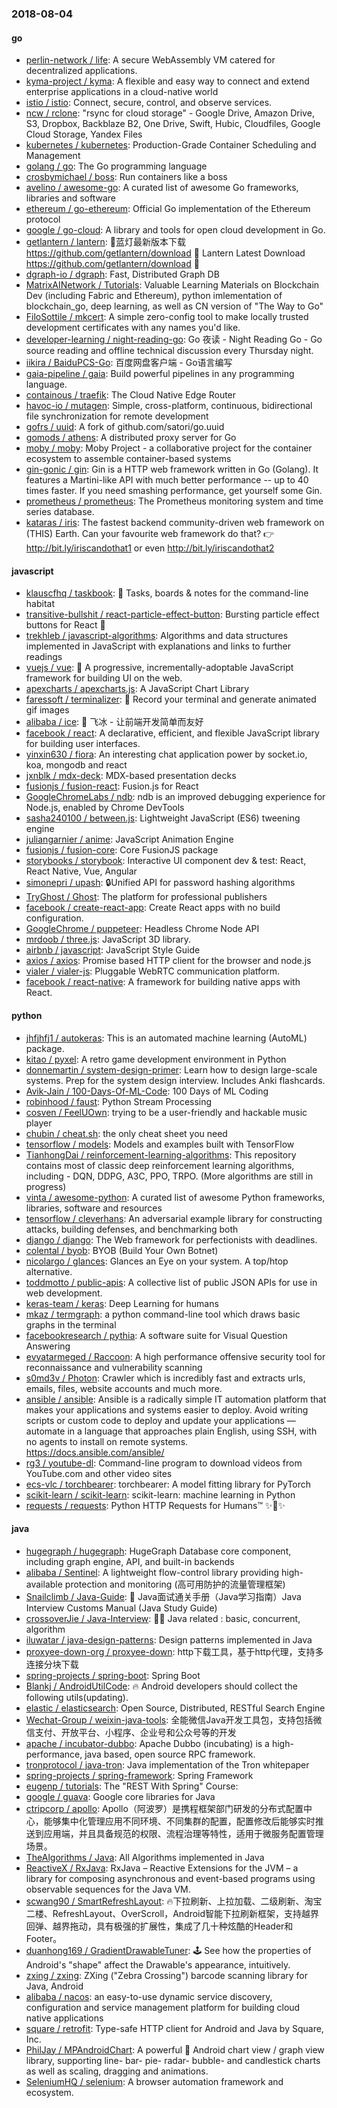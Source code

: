 ### 2018-08-04

#### go
* [perlin-network / life](https://github.com/perlin-network/life): A secure WebAssembly VM catered for decentralized applications.
* [kyma-project / kyma](https://github.com/kyma-project/kyma): A flexible and easy way to connect and extend enterprise applications in a cloud-native world
* [istio / istio](https://github.com/istio/istio): Connect, secure, control, and observe services.
* [ncw / rclone](https://github.com/ncw/rclone): "rsync for cloud storage" - Google Drive, Amazon Drive, S3, Dropbox, Backblaze B2, One Drive, Swift, Hubic, Cloudfiles, Google Cloud Storage, Yandex Files
* [kubernetes / kubernetes](https://github.com/kubernetes/kubernetes): Production-Grade Container Scheduling and Management
* [golang / go](https://github.com/golang/go): The Go programming language
* [crosbymichael / boss](https://github.com/crosbymichael/boss): Run containers like a boss
* [avelino / awesome-go](https://github.com/avelino/awesome-go): A curated list of awesome Go frameworks, libraries and software
* [ethereum / go-ethereum](https://github.com/ethereum/go-ethereum): Official Go implementation of the Ethereum protocol
* [google / go-cloud](https://github.com/google/go-cloud): A library and tools for open cloud development in Go.
* [getlantern / lantern](https://github.com/getlantern/lantern): 🔴蓝灯最新版本下载 https://github.com/getlantern/download 🔴 Lantern Latest Download https://github.com/getlantern/download 🔴
* [dgraph-io / dgraph](https://github.com/dgraph-io/dgraph): Fast, Distributed Graph DB
* [MatrixAINetwork / Tutorials](https://github.com/MatrixAINetwork/Tutorials): Valuable Learning Materials on Blockchain Dev (including Fabric and Ethereum), python imlementation of blockchain_go, deep learning, as well as CN version of "The Way to Go"
* [FiloSottile / mkcert](https://github.com/FiloSottile/mkcert): A simple zero-config tool to make locally trusted development certificates with any names you'd like.
* [developer-learning / night-reading-go](https://github.com/developer-learning/night-reading-go): Go 夜读 - Night Reading Go - Go source reading and offline technical discussion every Thursday night.
* [iikira / BaiduPCS-Go](https://github.com/iikira/BaiduPCS-Go): 百度网盘客户端 - Go语言编写
* [gaia-pipeline / gaia](https://github.com/gaia-pipeline/gaia): Build powerful pipelines in any programming language.
* [containous / traefik](https://github.com/containous/traefik): The Cloud Native Edge Router
* [havoc-io / mutagen](https://github.com/havoc-io/mutagen): Simple, cross-platform, continuous, bidirectional file synchronization for remote development
* [gofrs / uuid](https://github.com/gofrs/uuid): A fork of github.com/satori/go.uuid
* [gomods / athens](https://github.com/gomods/athens): A distributed proxy server for Go
* [moby / moby](https://github.com/moby/moby): Moby Project - a collaborative project for the container ecosystem to assemble container-based systems
* [gin-gonic / gin](https://github.com/gin-gonic/gin): Gin is a HTTP web framework written in Go (Golang). It features a Martini-like API with much better performance -- up to 40 times faster. If you need smashing performance, get yourself some Gin.
* [prometheus / prometheus](https://github.com/prometheus/prometheus): The Prometheus monitoring system and time series database.
* [kataras / iris](https://github.com/kataras/iris): The fastest backend community-driven web framework on (THIS) Earth. Can your favourite web framework do that? 👉 http://bit.ly/iriscandothat1 or even http://bit.ly/iriscandothat2

#### javascript
* [klauscfhq / taskbook](https://github.com/klauscfhq/taskbook): 📓 Tasks, boards & notes for the command-line habitat
* [transitive-bullshit / react-particle-effect-button](https://github.com/transitive-bullshit/react-particle-effect-button): Bursting particle effect buttons for React 🎉
* [trekhleb / javascript-algorithms](https://github.com/trekhleb/javascript-algorithms): Algorithms and data structures implemented in JavaScript with explanations and links to further readings
* [vuejs / vue](https://github.com/vuejs/vue): 🖖 A progressive, incrementally-adoptable JavaScript framework for building UI on the web.
* [apexcharts / apexcharts.js](https://github.com/apexcharts/apexcharts.js): A JavaScript Chart Library
* [faressoft / terminalizer](https://github.com/faressoft/terminalizer): 🦄 Record your terminal and generate animated gif images
* [alibaba / ice](https://github.com/alibaba/ice): 🚀 飞冰 - 让前端开发简单而友好
* [facebook / react](https://github.com/facebook/react): A declarative, efficient, and flexible JavaScript library for building user interfaces.
* [yinxin630 / fiora](https://github.com/yinxin630/fiora): An interesting chat application power by socket.io, koa, mongodb and react
* [jxnblk / mdx-deck](https://github.com/jxnblk/mdx-deck): MDX-based presentation decks
* [fusionjs / fusion-react](https://github.com/fusionjs/fusion-react): Fusion.js for React
* [GoogleChromeLabs / ndb](https://github.com/GoogleChromeLabs/ndb): ndb is an improved debugging experience for Node.js, enabled by Chrome DevTools
* [sasha240100 / between.js](https://github.com/sasha240100/between.js): Lightweight JavaScript (ES6) tweening engine
* [juliangarnier / anime](https://github.com/juliangarnier/anime): JavaScript Animation Engine
* [fusionjs / fusion-core](https://github.com/fusionjs/fusion-core): Core FusionJS package
* [storybooks / storybook](https://github.com/storybooks/storybook): Interactive UI component dev & test: React, React Native, Vue, Angular
* [simonepri / upash](https://github.com/simonepri/upash): 🔒Unified API for password hashing algorithms
* [TryGhost / Ghost](https://github.com/TryGhost/Ghost): The platform for professional publishers
* [facebook / create-react-app](https://github.com/facebook/create-react-app): Create React apps with no build configuration.
* [GoogleChrome / puppeteer](https://github.com/GoogleChrome/puppeteer): Headless Chrome Node API
* [mrdoob / three.js](https://github.com/mrdoob/three.js): JavaScript 3D library.
* [airbnb / javascript](https://github.com/airbnb/javascript): JavaScript Style Guide
* [axios / axios](https://github.com/axios/axios): Promise based HTTP client for the browser and node.js
* [vialer / vialer-js](https://github.com/vialer/vialer-js): Pluggable WebRTC communication platform.
* [facebook / react-native](https://github.com/facebook/react-native): A framework for building native apps with React.

#### python
* [jhfjhfj1 / autokeras](https://github.com/jhfjhfj1/autokeras): This is an automated machine learning (AutoML) package.
* [kitao / pyxel](https://github.com/kitao/pyxel): A retro game development environment in Python
* [donnemartin / system-design-primer](https://github.com/donnemartin/system-design-primer): Learn how to design large-scale systems. Prep for the system design interview. Includes Anki flashcards.
* [Avik-Jain / 100-Days-Of-ML-Code](https://github.com/Avik-Jain/100-Days-Of-ML-Code): 100 Days of ML Coding
* [robinhood / faust](https://github.com/robinhood/faust): Python Stream Processing
* [cosven / FeelUOwn](https://github.com/cosven/FeelUOwn): trying to be a user-friendly and hackable music player
* [chubin / cheat.sh](https://github.com/chubin/cheat.sh): the only cheat sheet you need
* [tensorflow / models](https://github.com/tensorflow/models): Models and examples built with TensorFlow
* [TianhongDai / reinforcement-learning-algorithms](https://github.com/TianhongDai/reinforcement-learning-algorithms): This repository contains most of classic deep reinforcement learning algorithms, including - DQN, DDPG, A3C, PPO, TRPO. (More algorithms are still in progress)
* [vinta / awesome-python](https://github.com/vinta/awesome-python): A curated list of awesome Python frameworks, libraries, software and resources
* [tensorflow / cleverhans](https://github.com/tensorflow/cleverhans): An adversarial example library for constructing attacks, building defenses, and benchmarking both
* [django / django](https://github.com/django/django): The Web framework for perfectionists with deadlines.
* [colental / byob](https://github.com/colental/byob): BYOB (Build Your Own Botnet)
* [nicolargo / glances](https://github.com/nicolargo/glances): Glances an Eye on your system. A top/htop alternative.
* [toddmotto / public-apis](https://github.com/toddmotto/public-apis): A collective list of public JSON APIs for use in web development.
* [keras-team / keras](https://github.com/keras-team/keras): Deep Learning for humans
* [mkaz / termgraph](https://github.com/mkaz/termgraph): a python command-line tool which draws basic graphs in the terminal
* [facebookresearch / pythia](https://github.com/facebookresearch/pythia): A software suite for Visual Question Answering
* [evyatarmeged / Raccoon](https://github.com/evyatarmeged/Raccoon): A high performance offensive security tool for reconnaissance and vulnerability scanning
* [s0md3v / Photon](https://github.com/s0md3v/Photon): Crawler which is incredibly fast and extracts urls, emails, files, website accounts and much more.
* [ansible / ansible](https://github.com/ansible/ansible): Ansible is a radically simple IT automation platform that makes your applications and systems easier to deploy. Avoid writing scripts or custom code to deploy and update your applications — automate in a language that approaches plain English, using SSH, with no agents to install on remote systems. https://docs.ansible.com/ansible/
* [rg3 / youtube-dl](https://github.com/rg3/youtube-dl): Command-line program to download videos from YouTube.com and other video sites
* [ecs-vlc / torchbearer](https://github.com/ecs-vlc/torchbearer): torchbearer: A model fitting library for PyTorch
* [scikit-learn / scikit-learn](https://github.com/scikit-learn/scikit-learn): scikit-learn: machine learning in Python
* [requests / requests](https://github.com/requests/requests): Python HTTP Requests for Humans™ ✨🍰✨

#### java
* [hugegraph / hugegraph](https://github.com/hugegraph/hugegraph): HugeGraph Database core component, including graph engine, API, and built-in backends
* [alibaba / Sentinel](https://github.com/alibaba/Sentinel): A lightweight flow-control library providing high-available protection and monitoring (高可用防护的流量管理框架)
* [Snailclimb / Java-Guide](https://github.com/Snailclimb/Java-Guide): 📖 Java面试通关手册（Java学习指南）Java Interview Customs Manual (Java Study Guide)
* [crossoverJie / Java-Interview](https://github.com/crossoverJie/Java-Interview): 👨‍🎓 Java related : basic, concurrent, algorithm
* [iluwatar / java-design-patterns](https://github.com/iluwatar/java-design-patterns): Design patterns implemented in Java
* [proxyee-down-org / proxyee-down](https://github.com/proxyee-down-org/proxyee-down): http下载工具，基于http代理，支持多连接分块下载
* [spring-projects / spring-boot](https://github.com/spring-projects/spring-boot): Spring Boot
* [Blankj / AndroidUtilCode](https://github.com/Blankj/AndroidUtilCode): 🔥 Android developers should collect the following utils(updating).
* [elastic / elasticsearch](https://github.com/elastic/elasticsearch): Open Source, Distributed, RESTful Search Engine
* [Wechat-Group / weixin-java-tools](https://github.com/Wechat-Group/weixin-java-tools): 全能微信Java开发工具包，支持包括微信支付、开放平台、小程序、企业号和公众号等的开发
* [apache / incubator-dubbo](https://github.com/apache/incubator-dubbo): Apache Dubbo (incubating) is a high-performance, java based, open source RPC framework.
* [tronprotocol / java-tron](https://github.com/tronprotocol/java-tron): Java implementation of the Tron whitepaper
* [spring-projects / spring-framework](https://github.com/spring-projects/spring-framework): Spring Framework
* [eugenp / tutorials](https://github.com/eugenp/tutorials): The "REST With Spring" Course:
* [google / guava](https://github.com/google/guava): Google core libraries for Java
* [ctripcorp / apollo](https://github.com/ctripcorp/apollo): Apollo（阿波罗）是携程框架部门研发的分布式配置中心，能够集中化管理应用不同环境、不同集群的配置，配置修改后能够实时推送到应用端，并且具备规范的权限、流程治理等特性，适用于微服务配置管理场景。
* [TheAlgorithms / Java](https://github.com/TheAlgorithms/Java): All Algorithms implemented in Java
* [ReactiveX / RxJava](https://github.com/ReactiveX/RxJava): RxJava – Reactive Extensions for the JVM – a library for composing asynchronous and event-based programs using observable sequences for the Java VM.
* [scwang90 / SmartRefreshLayout](https://github.com/scwang90/SmartRefreshLayout): 🔥下拉刷新、上拉加载、二级刷新、淘宝二楼、RefreshLayout、OverScroll，Android智能下拉刷新框架，支持越界回弹、越界拖动，具有极强的扩展性，集成了几十种炫酷的Header和 Footer。
* [duanhong169 / GradientDrawableTuner](https://github.com/duanhong169/GradientDrawableTuner): 🕹️ See how the properties of Android's "shape" affect the Drawable's appearance, intuitively.
* [zxing / zxing](https://github.com/zxing/zxing): ZXing ("Zebra Crossing") barcode scanning library for Java, Android
* [alibaba / nacos](https://github.com/alibaba/nacos): an easy-to-use dynamic service discovery, configuration and service management platform for building cloud native applications
* [square / retrofit](https://github.com/square/retrofit): Type-safe HTTP client for Android and Java by Square, Inc.
* [PhilJay / MPAndroidChart](https://github.com/PhilJay/MPAndroidChart): A powerful 🚀 Android chart view / graph view library, supporting line- bar- pie- radar- bubble- and candlestick charts as well as scaling, dragging and animations.
* [SeleniumHQ / selenium](https://github.com/SeleniumHQ/selenium): A browser automation framework and ecosystem.
